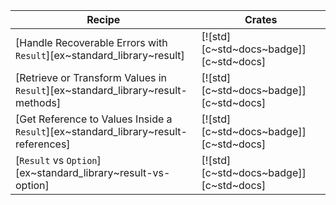 | Recipe | Crates |
|---|---|
| [Handle Recoverable Errors with `Result`][ex~standard_library~result] | [![std][c~std~docs~badge]][c~std~docs] |
| [Retrieve or Transform Values in `Result`][ex~standard_library~result-methods] | [![std][c~std~docs~badge]][c~std~docs] |
| [Get Reference to Values Inside a `Result`][ex~standard_library~result-references] | [![std][c~std~docs~badge]][c~std~docs] |
| [`Result` vs `Option`][ex~standard_library~result-vs-option] | [![std][c~std~docs~badge]][c~std~docs] |
